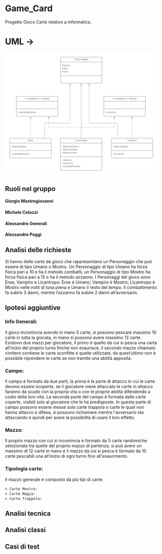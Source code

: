 # Game_Card
Progetto Gioco Carte relativo a informatica.

# UML ->
![alt text](https://github.com/TheGioMastro/Game_Card/blob/main/UML%20Gioco%20Carte%20-%20Page%201%20(1).png?raw=true)

## Ruoli nel gruppo
#### Giorgio Mastrogiovanni
#### Michele Celozzi
#### Alessandro Generali
#### Alessandro Poggi

## Analisi delle richieste
Si hanno delle carte da gioco che rappresentano un Personaggio che può essere di tipo Umano o Mostro.
Un Personaggio di tipo Umano ha forza fisica pari a 10 e ha il metodo combatti, un Personaggio di tipo Mostro ha forza fisica pari a 15 e ha il metodo azzanno.
I Personaggi del gioco sono Eroe, Vampiro e Licantropo:
Eroe è Umano;
Vampiro è Mostro;
Licantropo è Mostro nelle notti di luna piena e Umano il resto del tempo.
Il combattimento fa subire 3 danni, mentre l’azzanno fa subire 2 danni all’avversario.

## Ipotesi aggiuntive
### Info Generali:
Il gioco incomincia avendo in mano 5 carte, si possono pescare massimo 10 carte in tutta la giocata, in mano si possono avere massimo 12 carte.
Esistono due mazzi per giocatore, il primo è quello da cui si pesca una carta all’inizio del proprio turno finché non esaurisce, il secondo mazzo chiamato cimitero contiene le carte sconfitte e quelle utilizzate, da quest’ultimo non è possibile riprendere le carte se non tramite una abilità apposita.

### Campo:
Il campo è formato da due parti, la prima è la parte di attacco in cui le carte devono essere scoperte, se il giocatore viene attaccato le carte in attacco faranno da scudo con la propria vita o con le proprie abilità difendendo a costo della loro vita. La seconda parte del campo è formata dalle carte coperte, visibili solo al giocatore che le ha predisposte. In questa parte di campo possono essere messe solo carte trappola o carte le quali non hanno attacco e difesa, si possono richiamare mentre l'avversario sta attaccando e quindi per avere la possibilità di usare il loro effetto.

### Mazzo:
Il proprio mazzo con cui si incomincia è formato da 5 carte randomiche selezionate tra quelle del proprio mazzo di partenza, si può avere un massimo di 12 carte in mano e il mazzo da cui si pesca è formato da 10 carte pescabili una all’inizio di ogni turno fino all'esaurimento.

### Tipologia carte:
Il mazzo generale è composto da più tipi di carte:

	> Carte Mostro:
	> Carte Magia:
	> Carte Trappola:
## Analisi tecnica
## Analisi classi
## Casi di test
